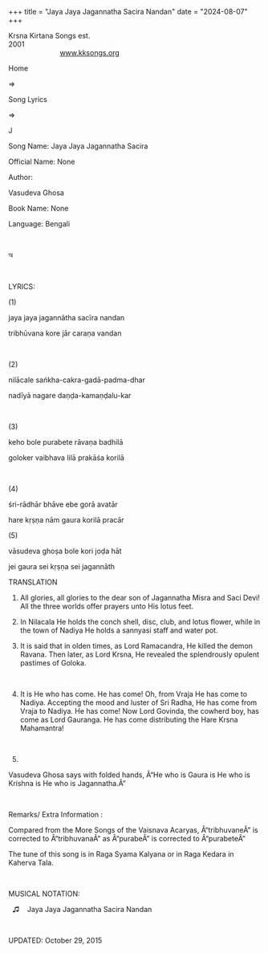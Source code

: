 +++ 
title = "Jaya Jaya Jagannatha Sacira Nandan"
date = "2024-08-07"
+++

Krsna Kirtana Songs est.
2001                                                                                                                                    
            
www.kksongs.org








Home
 
⇒
 
Song
Lyrics


⇒
 
J


Song
Name: Jaya Jaya Jagannatha Sacira


Official
Name: None


Author:

Vasudeva Ghosa


Book
Name: None


Language: 
Bengali


 








অ


















 


LYRICS:


(1)


jaya
jaya jagannātha sacīra nandan 

tribhūvana kore jār caraṇa vandan


 


(2)


nilācale
sańkha-cakra-gadā-padma-dhar




nadīyā
nagare daṇḍa-kamaṇḍalu-kar


 


(3) 


keho
bole purabete rāvaṇa badhilā

goloker vaibhava lilā prakāśa korilā


 


(4)


śri-rādhār bhāve ebe
gorā avatār 

hare kṛṣṇa nām gaura korilā pracār 


(5) 


vāsudeva
ghoṣa bole kori joḍa hāt 

jei gaura sei kṛṣṇa sei jagannāth



TRANSLATION


1) All
glories, all glories to the dear son of Jagannatha Misra and Saci Devi! All the
three worlds offer prayers unto His lotus feet.



2) In Nilacala He holds the conch shell, disc, club, and lotus flower, while in
the town of Nadiya He holds a sannyasi staff and water pot.



3) It is said that in olden times, as Lord Ramacandra, He killed the demon
Ravana. Then later, as Lord Krsna, He revealed the splendrously opulent
pastimes of Goloka.

 


4) It
is He who has come. He has come! Oh, from Vraja He has come to Nadiya.
Accepting the mood and luster of Sri Radha, He has come from Vraja to Nadiya.
He has come! Now Lord Govinda, the cowherd boy, has come as Lord Gauranga. He
has come distributing the Hare Krsna Mahamantra!


 


5)
Vasudeva Ghosa says with folded hands, Â“He who is Gaura is He who is Krishna is
He who is Jagannatha.Â”


 


Remarks/ Extra Information
: 


Compared
from the More Songs of the Vaisnava Acaryas, Â“tribhuvaneÂ” is corrected to
Â“tribhuvanaÂ” as Â“purabeÂ” is corrected to Â“purabeteÂ”


The
tune of this song is in Raga Syama Kalyana or in Raga Kedara in Kaherva Tala.


 


MUSICAL
NOTATION:


 
♫
   
Jaya Jaya Jagannatha
Sacira Nandan


 


UPDATED:
 October 29, 2015